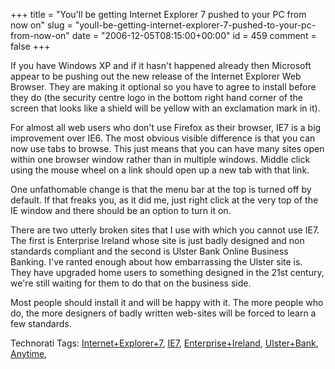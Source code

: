 +++
title = "You'll be getting Internet Explorer 7 pushed to your PC from now on"
slug = "youll-be-getting-internet-explorer-7-pushed-to-your-pc-from-now-on"
date = "2006-12-05T08:15:00+00:00"
id = 459
comment = false
+++

If you have Windows XP and if it hasn't happened already then Microsoft appear to be pushing out the new release of the Internet Explorer Web Browser. They are making it optional so you have to agree to install before they do (the security centre logo in the bottom right hand corner of the screen that looks like a shield will be yellow with an exclamation mark in it).

For almost all web users who don't use Firefox as their browser, IE7 is a big improvement over IE6\. The most obvious visible difference is that you can now use tabs to browse. This just means that you can have many sites open within one browser window rather than in multiple windows. Middle click using the mouse wheel on a link should open up a new tab with that link.

One unfathomable change is that the menu bar at the top is turned off by default. If that freaks you, as it did me, just right click at the very top of the IE window and there should be an option to turn it on.

There are two utterly broken sites that I use with which you cannot use IE7\. The first is Enterprise Ireland whose site is just badly designed and non standards compliant and the second is Ulster Bank Online Business Banking. I've ranted enough about how embarrassing the Ulster site is. They have upgraded home users to something designed in the 21st century, we're still waiting for them to do that on the business side.

Most people should install it and will be happy with it. The more people who do, the more designers of badly written web-sites will be forced to learn a few standards.

<span class="technoratitag">Technorati Tags: [Internet+Explorer+7](http://www.technorati.com/tags/Internet+Explorer+7), [IE7](http://www.technorati.com/tags/IE7), [Enterprise+Ireland](http://www.technorati.com/tags/Enterprise+Ireland), [Ulster+Bank](http://www.technorati.com/tags/Ulster+Bank), [Anytime](http://www.technorati.com/tags/Anytime), [](http://www.technorati.com/tags/)</span>
